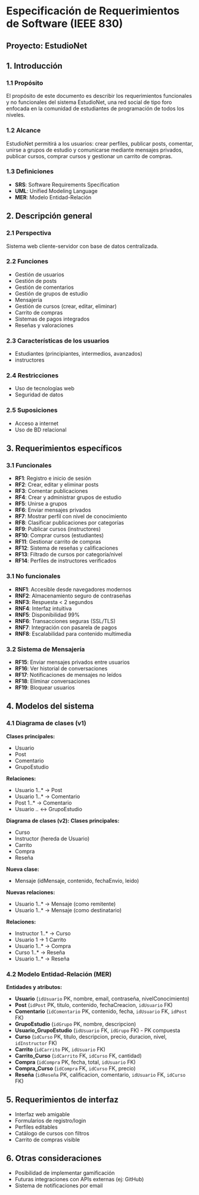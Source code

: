 # Especificación de Requerimientos de Software (IEEE 830)

## Proyecto: EstudioNet

## 1. Introducción

### 1.1 Propósito
El propósito de este documento es describir los requerimientos funcionales y no funcionales del sistema EstudioNet, una red social de tipo foro enfocada en la comunidad de estudiantes de programación de todos los niveles.

### 1.2 Alcance
EstudioNet permitirá a los usuarios: crear perfiles, publicar posts, comentar, unirse a grupos de estudio y comunicarse mediante mensajes privados, publicar cursos, comprar cursos y gestionar un carrito de compras.

### 1.3 Definiciones
- **SRS**: Software Requirements Specification
- **UML**: Unified Modeling Language
- **MER**: Modelo Entidad-Relación

## 2. Descripción general

### 2.1 Perspectiva
Sistema web cliente-servidor con base de datos centralizada.

### 2.2 Funciones
- Gestión de usuarios
- Gestión de posts
- Gestión de comentarios
- Gestión de grupos de estudio
- Mensajería
- Gestión de cursos (crear, editar, eliminar)
- Carrito de compras
- Sistemas de pagos integrados
- Reseñas y valoraciones

### 2.3 Características de los usuarios
- Estudiantes (principiantes, intermedios, avanzados)
- instructores

### 2.4 Restricciones
- Uso de tecnologías web
- Seguridad de datos

### 2.5 Suposiciones
- Acceso a internet
- Uso de BD relacional

## 3. Requerimientos específicos

### 3.1 Funcionales
- **RF1**: Registro e inicio de sesión
- **RF2**: Crear, editar y eliminar posts
- **RF3**: Comentar publicaciones
- **RF4**: Crear y administrar grupos de estudio
- **RF5**: Unirse a grupos
- **RF6**: Enviar mensajes privados
- **RF7**: Mostrar perfil con nivel de conocimiento
- **RF8**: Clasificar publicaciones por categorías
- **RF9**: Publicar cursos (instructores)
- **RF10**: Comprar cursos (estudiantes)
- **RF11**: Gestionar carrito de compras
- **RF12**: Sistema de reseñas y calificaciones 
- **RF13**: Filtrado de cursos por categoría/nivel
- **RF14**: Perfiles de instructores verificados

### 3.1 No funcionales
- **RNF1**: Accesible desde navegadores modernos
- **RNF2**: Almacenamiento seguro de contraseñas
- **RNF3**: Respuesta < 2 segundos
- **RNF4**: Interfaz intuitiva
- **RNF5**: Disponibilidad 99%
- **RNF6**: Transacciones seguras (SSL/TLS)
- **RNF7**: Integración con pasarela de pagos
- **RNF8**: Escalabilidad para contenido multimedia

### 3.2 Sistema de Mensajería
- **RF15**: Enviar mensajes privados entre usuarios
- **RF16**: Ver historial de conversaciones
- **RF17**: Notificaciones de mensajes no leídos
- **RF18**: Eliminar conversaciones
- **RF19**: Bloquear usuarios



## 4. Modelos del sistema

### 4.1 Diagrama de clases (v1)

**Clases principales:**
- Usuario
- Post
- Comentario
- GrupoEstudio

**Relaciones:**
- Usuario 1..* → Post
- Usuario 1..* → Comentario
- Post 1..* → Comentario
- Usuario *..* ↔ GrupoEstudio

**Diagrama de clases (v2):**
**Clases principales:**
- Curso
- Instructor (hereda de Usuario)
- Carrito
- Compra
- Reseña

**Nueva clase:**
- Mensaje (idMensaje, contenido, fechaEnvio, leido)

**Nuevas relaciones:**
- Usuario 1..* → Mensaje (como remitente)
- Usuario 1..* → Mensaje (como destinatario)

**Relaciones:**
- Instructor 1..* → Curso
- Usuario 1 → 1 Carrito
- Usuario 1..* → Compra
- Curso 1..* → Reseña
- Usuario 1..* → Reseña


### 4.2 Modelo Entidad-Relación (MER)

**Entidades y atributos:**
- **Usuario** (`idUsuario` PK, nombre, email, contraseña, nivelConocimiento)
- **Post** (`idPost` PK, titulo, contenido, fechaCreacion, `idUsuario` FK)
- **Comentario** (`idComentario` PK, contenido, fecha, `idUsuario` FK, `idPost` FK)
- **GrupoEstudio** (`idGrupo` PK, nombre, descripcion)
- **Usuario_GrupoEstudio** (`idUsuario` FK, `idGrupo` FK) - PK compuesta
- **Curso** (`idCurso` PK, titulo, descripcion, precio, duracion, nivel, `idInstructor` FK)
- **Carrito** (`idCarrito` PK, `idUsuario` FK)
- **Carrito_Curso** (`idCarrito` FK, `idCurso` FK, cantidad)
- **Compra** (`idCompra` PK, fecha, total, `idUsuario` FK)
- **Compra_Curso** (`idCompra` FK, `idCurso` FK, precio)
- **Reseña** (`idReseña` PK, calificacion, comentario, `idUsuario` FK, `idCurso` FK)

## 5. Requerimientos de interfaz

- Interfaz web amigable
- Formularios de registro/login
- Perfiles editables
- Catálogo de cursos con filtros
- Carrito de compras visible
## 6. Otras consideraciones

- Posibilidad de implementar gamificación
- Futuras integraciones con APIs externas (ej: GitHub)
- Sistema de notificaciones por email
